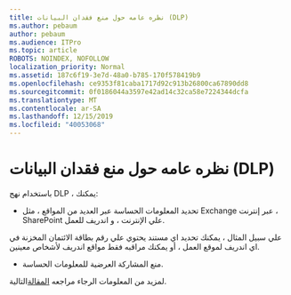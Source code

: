 ```yaml
---
title: نظره عامه حول منع فقدان البيانات (DLP)
ms.author: pebaum
author: pebaum
ms.audience: ITPro
ms.topic: article
ROBOTS: NOINDEX, NOFOLLOW
localization_priority: Normal
ms.assetid: 187c6f19-3e7d-48a0-b785-170f578419b9
ms.openlocfilehash: ce9353f81caba1717d92c913b26800ca67890dd8
ms.sourcegitcommit: 0f0186044a3597e42ad14c32ca58e7224344dcfa
ms.translationtype: MT
ms.contentlocale: ar-SA
ms.lasthandoff: 12/15/2019
ms.locfileid: "40053068"
---
```

# <a name="data-loss-prevention-dlp-overview"></a>نظره عامه حول منع فقدان البيانات (DLP)

باستخدام نهج DLP ، يمكنك:

- تحديد المعلومات الحساسة عبر العديد من المواقع ، مثل Exchange عبر إنترنت ، SharePoint علي الإنترنت ، و اندريف للعمل.


علي سبيل المثال ، يمكنك تحديد اي مستند يحتوي علي رقم بطاقة الائتمان المخزنة في اي اندريف لموقع العمل ، أو يمكنك مراقبه فقط مواقع اندريف لأشخاص معينين.

- منع المشاركة العرضية للمعلومات الحساسة.


لمزيد من المعلومات الرجاء مراجعه [المقالة](https://docs.microsoft.com/office365/securitycompliance/data-loss-prevention-policies)التالية.

